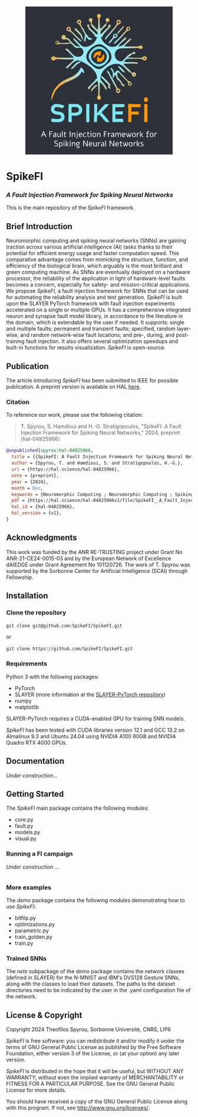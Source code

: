 <p align="center">
    <img src="https://github.com/SpikeFI/.github/blob/main/profile/spikefi_logo.png" width="400">
</p>

# SpikeFI
### *A Fault Injection Framework for Spiking Neural Networks*

This is the main repository of the *SpikeFI* framework.

## Brief Introduction

Neuromorphic computing and spiking neural networks (SNNs) are gaining traction across various artificial intelligence (AI) tasks thanks to their potential for efficient energy usage and faster computation speed. This comparative advantage comes from mimicking the structure, function, and efficiency of the biological brain, which arguably is the most brilliant and green computing machine. As SNNs are eventually deployed on a hardware processor, the reliability of the application in light of hardware-level faults becomes a concern, especially for safety- and mission-critical applications. We propose *SpikeFI*, a fault injection framework for SNNs that can be used for automating the reliability analysis and test generation. *SpikeFI* is built upon the SLAYER PyTorch framework with fault injection experiments accelerated on a single or multiple GPUs. It has a comprehensive integrated neuron and synapse fault model library, in accordance to the literature in the domain, which is extendable by the user if needed. It supports: single and multiple faults; permanent and transient faults; specified, random layer-wise, and random network-wise fault locations; and pre-, during, and post-training fault injection. It also offers several optimization speedups and built-in functions for results visualization. *SpikeFI* is open-source.

## Publication

The article introducing *SpikeFI* has been submitted to IEEE for possible publication. A preprint version is available on HAL [here](https://hal.science/hal-04825966).

### Citation

To reference our work, please use the following citation:

> T. Spyrou, S. Hamdioui and H.-G. Stratigopoulos, "SpikeFI: A Fault Injection Framework for Spiking Neural Networks," 2024, preprint ⟨hal-04825966⟩

```bibtex
@unpublished{spyrou:hal-04825966,
  title = {{SpikeFI: A Fault Injection Framework for Spiking Neural Networks}},
  author = {Spyrou, T. and Hamdioui, S. and Stratigopoulos, H.-G.},
  url = {https://hal.science/hal-04825966},
  note = {preprint},
  year = {2024},
  month = Dec,
  keywords = {Neuromorphic Computing ; Neuromorphic Computing ; Spiking Neural Networks ; Reliability ; Fault Simulation ; Testing ; Fault Tolerance},
  pdf = {https://hal.science/hal-04825966v1/file/SpikeFI__A_Fault_Injection_Framework_for_Spiking_Neural_Networks.pdf},
  hal_id = {hal-04825966},
  hal_version = {v1},
}
```

## Acknowledgments
This work was funded by the ANR RE-TRUSTING project under Grant No ANR-21-CE24-0015-03 and by the European Network of Excellence dAIEDGE under Grant Agreement No 101120726. The work of T. Spyrou was supported by the Sorbonne Center for Artificial Intelligence (SCAI) through Fellowship.


## Installation

### Clone the repository

`git clone git@github.com:SpikeFI/SpikeFI.git`

or

`git clone https://github.com/SpikeFI/SpikeFI.git`

### Requirements

Python 3 with the following packages:
- PyTorch
- SLAYER (more information at the [SLAYER-PyTorch repository](https://github.com/bamsumit/slayerPytorch))
- numpy
- matplotlib

SLAYER-PyTorch requires a CUDA-enabled GPU for training SNN models.

*SpikeFI* has been tested with CUDA libraries version 12.1 and GCC 13.2 on Almalinux 9.3 and Ubuntu 24.04 using NVIDIA A100 80GB and NVIDIA Quadro RTX 4000 GPUs.

## Documentation

*Under construction...*

## Getting Started

The *SpikeFI* main package contains the following modules:
- core.py
- fault.py
- models.py
- visual.py

### Running a FI campaign

*Under construction ...*
``` python

```

### More examples

The *demo* package contains the following modules demonstrating how to use *SpikeFI*:
- bitfilp.py
- optimizations.py
- parametric.py
- train_golden.py
- train.py

### Trained SNNs

The *nets* subpackage of the *demo* package contains the network classes (defined in SLAYER) for the N-MNIST and IBM's DVS128 Gesture SNNs, along with the classes to load their datasets. The paths to the dataset directories need to be indicated by the user in the .yaml configuration file of the network.

## License & Copyright

Copyright 2024 Theofilos Spyrou, Sorbonne Université, CNRS, LIP6

*SpikeFI* is free software: you can redistribute it and/or modify it under the terms of GNU General Public License as published by the Free Software Foundation, either version 3 of the License, or (at your option) any later version.

*SpikeFI* is distributed in the hope that it will be useful, but WITHOUT ANY WARRANTY; without even the implied warranty of MERCHANTABILITY or FITNESS FOR A PARTICULAR PURPOSE. See the GNU General Public License for more details.

You should have received a copy of the GNU General Public License along with this program. If not, see http://www.gnu.org/licenses/.
